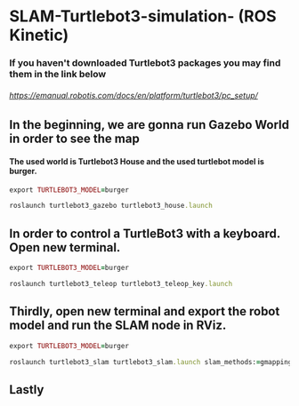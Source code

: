 # SLAM-Turtlebot3-simulation- (ROS Kinetic)
### If you haven't downloaded Turtlebot3 packages you may find them in the link below
###### https://emanual.robotis.com/docs/en/platform/turtlebot3/pc_setup/
## In the beginning, we are gonna run Gazebo World in order to see the map
#### The used world is Turtlebot3 House and the used turtlebot model is burger.
```ruby
export TURTLEBOT3_MODEL=burger
```
```ruby
roslaunch turtlebot3_gazebo turtlebot3_house.launch
```
## In order to control a TurtleBot3 with a keyboard. Open new terminal.
```ruby
export TURTLEBOT3_MODEL=burger
```
```ruby
roslaunch turtlebot3_teleop turtlebot3_teleop_key.launch
```
## Thirdly, open new terminal and export the robot model and run the SLAM node in RViz.
```ruby
export TURTLEBOT3_MODEL=burger
```
```ruby
roslaunch turtlebot3_slam turtlebot3_slam.launch slam_methods:=gmapping
```
## Lastly


